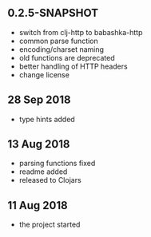 
## 0.2.5-SNAPSHOT

- switch from clj-http to babashka-http
- common parse function
- encoding/charset naming
- old functions are deprecated
- better handling of HTTP headers
- change license

## 28 Sep 2018
- type hints added

## 13 Aug 2018
- parsing functions fixed
- readme added
- released to Clojars

## 11 Aug 2018
- the project started
